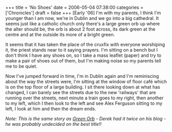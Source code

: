 +++
title = 'No Shoes'
date = 2006-05-04 07:38:00
categories = ['Chronicles']
draft = false
+++
[Early '06]
I'm with my parents, I think I'm younger than I am now, we're in Dublin and we go into a big cathedral. It seems just like a catholic church only there's a large green orb up where the alter should be, the orb is about 2 foot across, its dark green at the centre and at the outside its more of a bright green.  

It seems that it has taken the place of the cruxfix with everyone worshiping it, the priest stands near to it saying prayers. I'm sitting on a bench but I don't think I have any shoes on, so I take a mass leaflet (paper) and try to make a pair of shoes out of them, but I'm making noise so my parents tell me to be quiet. 

Now I've jumped forward in time, I'm in Dublin again and I'm reminiscing about the way the streets were, I'm sitting at the window of floor café which is on the top floor of a large building. I sit there looking down at what has changed, I can barely see the streets due to the new 'railways' that are running over the streets, next minute a train goes to my right, then another to my left, which I then look to the left and see Alex Ferguson sitting to my left, I look at him and then the dream ends.

_Note: This is the same story as [Green Orb](/chronicles/green-orb/) - Derek had it twice on his blog - he was probably undecided on the best title!!_
